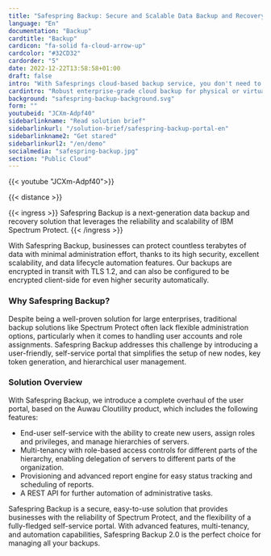 ```yaml
---
title: "Safespring Backup: Secure and Scalable Data Backup and Recovery"
language: "En"
documentation: "Backup"
cardtitle: "Backup"
cardicon: "fa-solid fa-cloud-arrow-up"
cardcolor: "#32CD32"
cardorder: "5"
date: 2022-12-22T13:58:58+01:00
draft: false
intro: "With Safesprings cloud-based backup service, you don't need to invest in any hardware or software. Just pay for the amount of data stored in the service!"
cardintro: "Robust enterprise-grade cloud backup for physical or virtual servers."
background: "safespring-backup-background.svg"
form: ""
youtubeid: "JCXm-Adpf40"
sidebarlinkname: "Read solution brief"
sidebarlinkurl: "/solution-brief/safespring-backup-portal-en"
sidebarlinkname2: "Get stared"
sidebarlinkurl2: "/en/demo"
socialmedia: "safespring-backup.jpg"
section: "Public Cloud"
---
```


{{< youtube "JCXm-Adpf40">}}

{{< distance >}}

{{< ingress >}}
Safespring Backup is a next-generation data backup and recovery solution that leverages the reliability and scalability of IBM Spectrum Protect. 
{{< /ingress >}}

With Safespring Backup, businesses can protect countless terabytes of data with minimal administration effort, thanks to its high security, excellent scalability, and data lifecycle automation features. Our backups are encrypted in transit with TLS 1.2, and can also be configured to be encrypted client-side for even higher security automatically.

### Why Safespring Backup?

Despite being a well-proven solution for large enterprises, traditional backup solutions like Spectrum Protect often lack flexible administration options, particularly when it comes to handling user accounts and role assignments. Safespring Backup addresses this challenge by introducing a user-friendly, self-service portal that simplifies the setup of new nodes, key token generation, and hierarchical user management.

### Solution Overview

With Safespring Backup, we introduce a complete overhaul of the user portal, based on the Auwau Cloutility product, which includes the following features:
- End-user self-service with the ability to create new users, assign roles and privileges, and manage hierarchies of servers.
- Multi-tenancy with role-based access controls for different parts of the hierarchy, enabling delegation of servers to different parts of the organization.
- Provisioning and advanced report engine for easy status tracking and scheduling of reports.
- A REST API for further automation of administrative tasks.

Safespring Backup is a secure, easy-to-use solution that provides businesses with the reliability of Spectrum Protect, and the flexibility of a fully-fledged self-service portal. With advanced features, multi-tenancy, and automation capabilities, Safespring Backup 2.0 is the perfect choice for managing all your backups.
